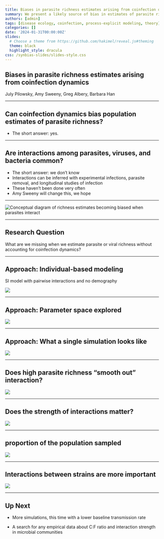 ```yaml
---
title: Biases in parasite richness estimates arising from coinfection dynamics
summary: We present a likely source of bias in estimates of parasite richness - emergent properties arising from interactions between parasites. In the absence of good coinfection data, we provide a theoretical exploration.
authors: [admin]
tags: [disease ecology, coinfection, process-explicit modeling, theory]
categories: []
date: '2024-01-31T00:00:00Z'
slides:
  # Choose a theme from https://github.com/hakimel/reveal.js#theming
  theme: black
  highlight_style: dracula
css: /synbias-slides/slides-style.css
---
```


## Biases in parasite richness estimates arising from coinfection dynamics
July Pilowsky, Amy Sweeny, Greg Albery, Barbara Han

---

## Can coinfection dynamics bias population estimates of parasite richness?

-   The short answer: yes.

---

## Are interactions among parasites, viruses, and bacteria common?

-   The short answer: we don’t know
-   Interactions can be inferred with experimental infections, parasite removal, and longitudinal studies of infection
-   These haven’t been done very often
-   Amy Sweeny will change this, we hope

---

![Conceptual diagram of richness estimates becoming biased when
parasites interact](/synbias-slides/synbias%20concept.png)

---

## Research Question

What are we missing when we estimate parasite or viral richness without
accounting for coinfection dynamics?

---

## Approach: Individual-based modeling

SI model with pairwise interactions and no demography

<img src="/synbias-slides/model%20diagram%201.png"
data-fig-alt="Conceptual diagram of two strains spreading in a bat population" />

---

## Approach: Parameter space explored

<img src="/synbias-slides/parameters%20coinfection.png"
data-fig-alt="Illustrations of number of strains, competitive:facilitative ratio, interaction strength, and proportion of population sampled" />

---

## Approach: What a single simulation looks like

![](/synbias-slides/synbias-slides.markdown_github_files/figure-markdown_github/single%20sim-1.png)

---

## Does high parasite richness “smooth out” interaction?

![](/synbias-slides/synbias-slides.markdown_github_files/figure-markdown_github/strain%20number-1.png)

---

## Does the strength of interactions matter?

![](/synbias-slides/synbias-slides.markdown_github_files/figure-markdown_github/interaction%20strength-1.png)

---

## proportion of the population sampled

![](/synbias-slides/synbias-slides.markdown_github_files/figure-markdown_github/sample%20prop-1.png)

---

## Interactions between strains are more important

![](/synbias-slides/synbias-slides.markdown_github_files/figure-markdown_github/sample%20prop%20cf%20ratio-1.png)

---

## Up Next

-   More simulations, this time with a lower baseline transmission rate

-   A search for any empirical data about C:F ratio and interaction strength in microbial communities
